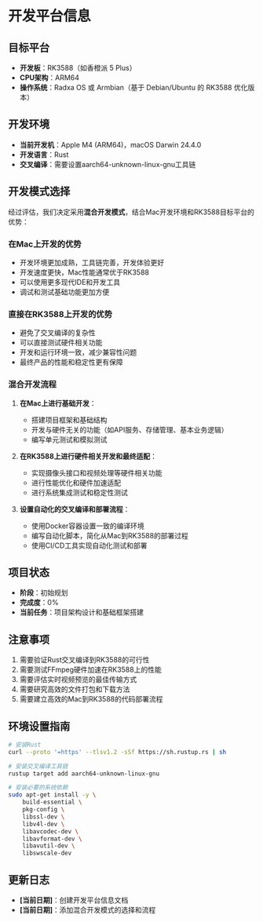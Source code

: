 # 开发平台信息

## 目标平台
- **开发板**：RK3588（如香橙派 5 Plus）
- **CPU架构**：ARM64
- **操作系统**：Radxa OS 或 Armbian（基于 Debian/Ubuntu 的 RK3588 优化版本）

## 开发环境
- **当前开发机**：Apple M4 (ARM64)，macOS Darwin 24.4.0
- **开发语言**：Rust
- **交叉编译**：需要设置aarch64-unknown-linux-gnu工具链

## 开发模式选择

经过评估，我们决定采用**混合开发模式**，结合Mac开发环境和RK3588目标平台的优势：

### 在Mac上开发的优势
- 开发环境更加成熟，工具链完善，开发体验更好
- 开发速度更快，Mac性能通常优于RK3588
- 可以使用更多现代IDE和开发工具
- 调试和测试基础功能更加方便

### 直接在RK3588上开发的优势
- 避免了交叉编译的复杂性
- 可以直接测试硬件相关功能
- 开发和运行环境一致，减少兼容性问题
- 最终产品的性能和稳定性更有保障

### 混合开发流程
1. **在Mac上进行基础开发**：
   - 搭建项目框架和基础结构
   - 开发与硬件无关的功能（如API服务、存储管理、基本业务逻辑）
   - 编写单元测试和模拟测试

2. **在RK3588上进行硬件相关开发和最终适配**：
   - 实现摄像头接口和视频处理等硬件相关功能
   - 进行性能优化和硬件加速适配
   - 进行系统集成测试和稳定性测试

3. **设置自动化的交叉编译和部署流程**：
   - 使用Docker容器设置一致的编译环境
   - 编写自动化脚本，简化从Mac到RK3588的部署过程
   - 使用CI/CD工具实现自动化测试和部署

## 项目状态
- **阶段**：初始规划
- **完成度**：0%
- **当前任务**：项目架构设计和基础框架搭建

## 注意事项
1. 需要验证Rust交叉编译到RK3588的可行性
2. 需要测试FFmpeg硬件加速在RK3588上的性能
3. 需要评估实时视频预览的最佳传输方式
4. 需要研究高效的文件打包和下载方法
5. 需要建立高效的Mac到RK3588的代码部署流程

## 环境设置指南
```bash
# 安装Rust
curl --proto '=https' --tlsv1.2 -sSf https://sh.rustup.rs | sh

# 安装交叉编译工具链
rustup target add aarch64-unknown-linux-gnu

# 安装必要的系统依赖
sudo apt-get install -y \
    build-essential \
    pkg-config \
    libssl-dev \
    libv4l-dev \
    libavcodec-dev \
    libavformat-dev \
    libavutil-dev \
    libswscale-dev
```

## 更新日志

- **[当前日期]**：创建开发平台信息文档
- **[当前日期]**：添加混合开发模式的选择和流程
